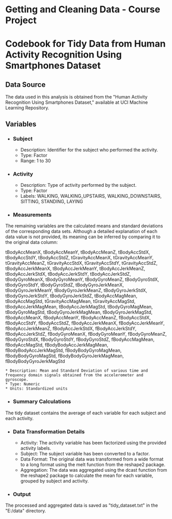 Getting and Cleaning Data - Course Project
==========================================

# Codebook for Tidy Data from Human Activity Recognition Using Smartphones Dataset

## Data Source
The data used in this analysis is obtained from the "Human Activity Recognition Using Smartphones Dataset," available at UCI Machine Learning Repository.

## Variables
- ### Subject
    * Description: Identifier for the subject who performed the activity.
    * Type: Factor
    * Range: 1 to 30
- ### Activity
    * Description: Type of activity performed by the subject.
    * Type: Factor
    * Labels: WALKING, WALKING_UPSTAIRS, WALKING_DOWNSTAIRS, SITTING, STANDING, LAYING
- ### Measurements
The remaining variables are the calculated means and standard deviations of the corresponding data sets. Although a detailed explanation of each data value is not provided, its meaning can be inferred by comparing it to the original data column:

tBodyAccMeanX, tBodyAccMeanY, tBodyAccMeanZ, tBodyAccStdX, tBodyAccStdY, tBodyAccStdZ, tGravityAccMeanX, tGravityAccMeanY, tGravityAccMeanZ, tGravityAccStdX, tGravityAccStdY, tGravityAccStdZ, tBodyAccJerkMeanX, tBodyAccJerkMeanY, tBodyAccJerkMeanZ, tBodyAccJerkStdX, tBodyAccJerkStdY, tBodyAccJerkStdZ, tBodyGyroMeanX, tBodyGyroMeanY, tBodyGyroMeanZ, tBodyGyroStdX, tBodyGyroStdY, tBodyGyroStdZ, tBodyGyroJerkMeanX, tBodyGyroJerkMeanY, tBodyGyroJerkMeanZ, tBodyGyroJerkStdX, tBodyGyroJerkStdY, tBodyGyroJerkStdZ, tBodyAccMagMean, tBodyAccMagStd, tGravityAccMagMean, tGravityAccMagStd, tBodyAccJerkMagMean, tBodyAccJerkMagStd, tBodyGyroMagMean, tBodyGyroMagStd, tBodyGyroJerkMagMean, tBodyGyroJerkMagStd, fBodyAccMeanX, fBodyAccMeanY, fBodyAccMeanZ, fBodyAccStdX, fBodyAccStdY, fBodyAccStdZ, fBodyAccJerkMeanX, fBodyAccJerkMeanY, fBodyAccJerkMeanZ, fBodyAccJerkStdX, fBodyAccJerkStdY, fBodyAccJerkStdZ, fBodyGyroMeanX, fBodyGyroMeanY, fBodyGyroMeanZ, fBodyGyroStdX, fBodyGyroStdY, fBodyGyroStdZ, fBodyAccMagMean, fBodyAccMagStd, fBodyBodyAccJerkMagMean, fBodyBodyAccJerkMagStd, fBodyBodyGyroMagMean, fBodyBodyGyroMagStd, fBodyBodyGyroJerkMagMean, fBodyBodyGyroJerkMagStd

    * Description: Mean and Standard Deviation of various time and frequency domain signals obtained from the accelerometer and gyroscope.
    * Type: Numeric
    * Units: Standardized units

- ### Summary Calculations
The tidy dataset contains the average of each variable for each subject and each activity.

- ### Data Transformation Details
    * Activity: The activity variable has been factorized using the provided activity labels.
    * Subject: The subject variable has been converted to a factor.
    * Data Format: The original data was transformed from a wide format to a long format using the melt function from the reshape2 package.
    * Aggregation: The data was aggregated using the dcast function from the reshape2 package to calculate the mean for each variable, grouped by subject and activity.

- ### Output
The processed and aggregated data is saved as "tidy_dataset.txt" in the "E:/data" directory.
